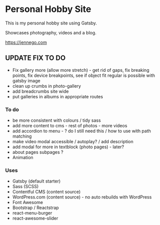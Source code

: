 # Personal Hobby Site

This is my personal hobby site using Gatsby.

Showcases photography, videos and a blog.

<https://jennego.com>

## UPDATE FIX TO DO

- Fix gallery more (allow more stretch) - get rid of gaps, fix breaking points, fix device breakpoints, see if object fit regular is possible with gatsby image
- clean up crumbs in photo-gallery
- add breadcrumbs site wide
- put galleries in albums in appropriate routes

### To do

- be more consistent with colours / tidy sass
- add more content to cms - rest of photos - more videos
- add accordion to menu - ? do I still need this / how to use with path matching
- make video modal accessible / autoplay? / add description
- add modal for more in textblock (photo pages) - later?
- about pages subpages ?
- Animation

### Uses

- Gatsby (default starter)
- Sass (SCSS)
- Contentful CMS (content source)
- WordPress.com (content source) - no auto rebuilds with WordPress
- Font Awesome
- Bootstrap / Reactstrap
- react-menu-burger
- react-awesome-slider
